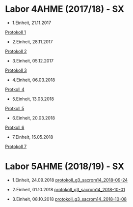 


# Labor 4AHME (2017/18) - SX

*   1.Einheit, 21.11.2017 

  [Protokoll 1](sacrom14/LaborprotokollUE1.md)
  
  
*   2.Einheit, 28.11.2017  

   [Protokoll 2](https://github.com/HTLMechatronics/m14-la1-sx/blob/sacrom14/sacrom14/LaborprotokollUE2.md)


*   3.Einheit, 05.12.2017

   [Protokoll 3](sacrom14/LaborprotokollUE3.md)
  
  
*   4.Einheit, 06.03.2018

   [Protkoll 4](sacrom14/LaborprotokollUE4.md)
  
*   5.Einheit, 13.03.2018

   [Protkoll 5](sacrom14/LaborprotokollUE5.md)

*   6.Einheit, 20.03.2018

   [Protkoll 6](https://github.com/HTLMechatronics/m14-la1-sx/blob/sacrom14/sacrom14/LaborprotokollUE6.md)
  
*   7.Einheit, 15.05.2018

   [Protokoll 7](https://github.com/HTLMechatronics/m14-la1-sx/blob/sacrom14/sacrom14/LaborprotokollUe7.md)


# Labor 5AHME (2018/19) - SX  
  
*   1.Einheit, 24.09.2018
   [protokoll_g3_sacrom14_2018-09-24](https://github.com/HTLMechatronics/m14-la1-sx/blob/sacrom14/sacrom14/protokoll_g3_sacrom14_2018-09-24.md)
   
  
*   2.Einheit, 01.10.2018
   [protokoll_g3_sacrom14_2018-10-01](https://github.com/HTLMechatronics/m14-la1-sx/blob/sacrom14/sacrom14/protokoll_g3_sacrom14_2018-10-01.md)
   
   
*   3.Einheit, 08.10.2018
   [protokoll_g3_sacrom14_2018-10-08](https://github.com/HTLMechatronics/m14-la1-sx/blob/sacrom14/sacrom14/protokoll_g3_sacrom14_2018-10-08.md)
  
    
